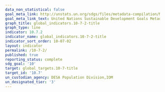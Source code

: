 ```yaml
---
data_non_statistical: false
goal_meta_link: http://unstats.un.org/sdgs/files/metadata-compilation/Metadata-Goal-10.pdf
goal_meta_link_text: United Nations Sustainable Development Goals Metadata (pdf 564kB)
graph_title: global_indicators.10-7-2-title
graph_type: line
indicator: 10.7.2
indicator_name: global_indicators.10-7-2-title
indicator_sort_order: 10-07-02
layout: indicator
permalink: /10-7-2/
published: true
reporting_status: complete
sdg_goal: '10'
target: global_targets.10-7-title
target_id: '10.7'
un_custodian_agency: DESA Population Division,IOM
un_designated_tier: '3'
---
```

